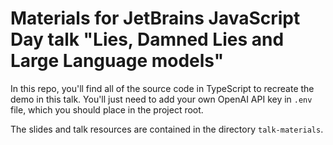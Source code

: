 # Materials for JetBrains JavaScript Day talk "Lies, Damned Lies and Large Language models"

In this repo, you'll find all of the source code in TypeScript to recreate the demo in this talk. You'll just need to add your own OpenAI API key in `.env` file, which you should place in the project root.

The slides and talk resources are contained in the directory `talk-materials`.

